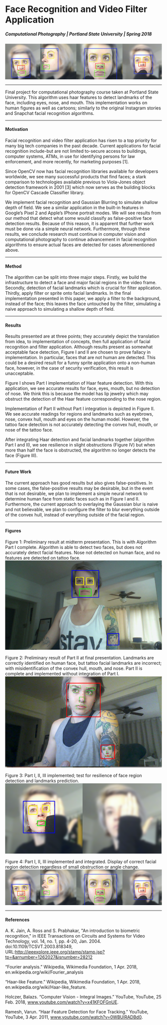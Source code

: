 # Face Recognition and Video Filter Application
##### Computational Photography | Portland State University | Spring 2018
![alt text](/figures/figure_4.png "Figure 4")
***
Final project for computational photography course taken at Portland State University. This algorithm uses haar features to detect landmarks of the face, including eyes, nose, and mouth. This implementation works on human figures as well as cartoons; similarly to the original Instagram stories and Snapchat facial recognition algorithms.
***
#### Motivation
Facial recognition and video filter application has risen to a top priority for many big tech companies in the past decade. Current applications for facial recognition include-but are not limited to-secure access to buildings, computer systems, ATMs, in use for identifying persons for law enforcement, and more recently, for marketing purposes [1]. 

Since OpenCV now has facial recognition libraries available for developers worldwide, we see many successful products that find faces; a stark comparison to technologies available previous to Viola-Jones object detection framework in 2001 [3] which now serves as the building blocks for OpenCV Cascade Classifier library. 

We implement facial recognition and Gaussian Blurring to simulate shallow depth of field. We see a similar application in the built-in features in Google’s Pixel 2 and Apple’s IPhone portrait modes. We will see results from our method that detect what some would classify as false-positive face detection results. Because of this reason, it is apparent that further work must be done via a simple neural network. Furthermore, through these results, we conclude research must continue in computer vision and computational photography to continue advancement in facial recognition algorithms to ensure actual faces are detected for cases aforementioned above.
***

#### Method
The algorithm can be split into three major steps. Firstly, we build the infrastructure to detect a face and major facial regions in the video frame. Secondly, detection of facial landmarks which is crucial for filter application. Thirdly, apply filter or sprite onto facial landmarks. In the final implementation presented in this paper, we apply a filter to the background, instead of the face; this leaves the face untouched by the filter, simulating a naive approach to simulating a shallow depth of field.
***
#### Results

Results presented are at three points; they accurately depict the translation from idea, to implementation of concepts, then full application of facial recognition and filter application. Although results present as somewhat acceptable face detection, Figure I and II are chosen to prove fallacy in implementation. In particular, faces that are not human are detected. This could be a desired result for a funny sprite application onto a non-human face, however, in the case of security verification, this result is unacceptable.

Figure I shows Part I implementation of Haar feature detection. With this application, we see accurate results for face, eyes, mouth, but no detection of nose. We think this is because the model has lip jewelry which may obstruct the detection of the Haar feature corresponding to the nose region.

Implementation of Part II without Part I integration is depicted in Figure II. We see accurate readings for regions and landmarks such as eyebrows, nose, convex hull, mouth and eyes on the human model. However, the tattoo face detection is not accurately detecting the convex hull, mouth, or nose of the tattoo face.

After integrating Haar detection and facial landmarks together (algorithm Part I and II), we see resilience in slight obstructions (Figure IV) but when more than half the face is obstructed, the algorithm no longer detects the face (Figure III). 
***
#### Future Work
The current approach has good results but also gives false-positives. In some cases, the false-positive results may be desirable, but in the event that is not desirable, we plan to implement a simple neural network to determine human face from static faces such as in Figure I and II. Furthermore, the current approach to overlaying the Gaussian blur is naive and not believable, we plan to configure the filter to blur everything outside of the convex hull, instead of everything outside of the facial region.
***

#### Figures
Figure 1: Preliminary result at midterm presentation. This is with Algorithm Part I complete. Algorithm is able to detect two faces, but does not accurately detect facial features. Nose not detected on human face, and no features are detected on tattoo face.
![alt text](/figures/figure1.png "Figure 1")

Figure 2: Preliminary result of Part II at final presentation. Landmarks are correctly identified on human face, but tattoo facial landmarks are incorrect; with misidentification of the convex hull, mouth, and nose. Part II  is complete and implemented without integration of Part I.
![alt text](/figures/figure2.png "Figure 2")

Figure 3: Part I, II, III implemented; test for resilience of face region detection 
and landmarks prediction.
![alt text](/figures/figure_3.png "Figure 3")


Figure 4: Part I, II, III implemented and integrated. Display of correct facial region detection regardless of small obstruction or angle change.
![alt text](/figures/figure_4.png "Figure 4")

*** 
#### References
A. K. Jain, A. Ross and S. Prabhakar, "An introduction to biometric recognition," in IEEE Transactions on Circuits and Systems for Video Technology, vol. 14, no. 1, pp. 4-20, Jan. 2004. doi:10.1109/TCSVT.2003.818349, URL:http://ieeexplore.ieee.org/stamp/stamp.jsp?tp=&arnumber=1262027&isnumber=28212

 “Fourier analysis.” Wikipedia, Wikimedia Foundation, 1 Apr. 2018, en.wikipedia.org/wiki/Fourier_analysis

“Haar-like Feature.” Wikipedia, Wikimedia Foundation, 1 Apr. 2018, en.wikipedia.org/wiki/Haar-like_feature.

Holczer, Balazs. “Computer Vision - Integral Images.” YouTube, YouTube, 25 Feb. 2018, www.youtube.com/watch?v=x41KFOFGnUE.

Ramesh, Varun. “Haar Feature Detection for Face Tracking.” YouTube, YouTube, 3 Apr. 2011, www.youtube.com/watch?v=0WBUlRADBd0.


